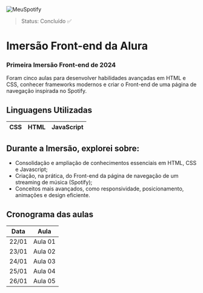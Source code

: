 ![MeuSpotify](https://github.com/Ingrid-Gabrielly/Imersao-Front-End/assets/115424432/317c7830-9ae5-4f0d-b5fe-94acff3d5f7f)
> Status: Concluído ✅
# Imersão Front-end da Alura
### Primeira Imersão Front-end de 2024

Foram cinco aulas para desenvolver habilidades avançadas em HTML e CSS, conhecer frameworks modernos e criar o Front-end de uma página de navegação inspirada no Spotify.
## Linguagens Utilizadas
CSS | HTML | JavaScript
:--------- | :------: | -------:

## Durante a Imersão, explorei sobre:
* Consolidação e ampliação de conhecimentos essenciais em HTML, CSS e Javascript;
* Criação, na prática, do Front-end da página de navegação de um streaming de música (Spotify);
* Conceitos mais avançados, como responsividade, posicionamento, animações e design eficiente.

## Cronograma das aulas 
Data   | Aula
--------- | ------
22/01 | Aula 01
23/01 | Aula 02
24/01 | Aula 03
25/01 | Aula 04
26/01 | Aula 05
